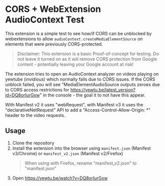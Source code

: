 # CORS + WebExtension AudioContext Test

This extension is a simple test to see how/if CORS can be unblocked by webextensions to allow `audioContext.createMediaElementSource` on elements that were previously CORS-protected.

> Disclaimer: This extension is a basic Proof-of-concept for testing. Do not leave it turned on as it will remove CORS protection from Google content - potentially leaving your Google account at risk!

The extension tries to open an AudioContext analyzer on videos playing on yewtube (invidious) which normally fails due to CORS issues. If the CORS unblock failed, you will see "MediaElementAudioSource outputs zeroes due to CORS access restrictions for https://yewtu.be/latest_version?id=DQ8orIurGxw" in the console - the goal it to not have this appear.

With Manifest v2 it uses "webRequest", with Manifest v3 it uses the "declarativeNetRequest" API to add a "Access-Control-Allow-Origin: \*" header to the video requests.

## Usage

1. Clone the repository
2. Install the extension into the browser using `manifest.json` (Manifest v3/Chrome) or `manifest_v2.json` (Manifest v2/Firefox)
   > When using with Firefox, rename "manifest_v2.json" to "manifest.json"
3. Open https://yewtu.be/watch?v=DQ8orIurGxw
